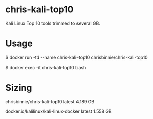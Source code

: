 # chris-kali-top10
Kali Linux Top 10 tools trimmed to several GB.

# Usage

$ docker run -td --name chris-kali-top10 chrisbinnie/chris-kali-top10

$ docker exec -it chris-kali-top10 bash

# Sizing

chrisbinnie/chris-kali-top10            latest              4.189 GB

docker.io/kalilinux/kali-linux-docker   latest          1.558 GB


